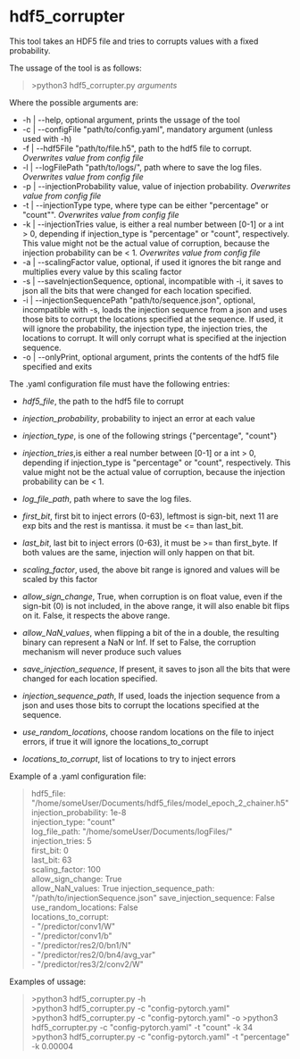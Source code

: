 # hdf5_corrupter
This tool takes an HDF5 file and tries to corrupts values with a fixed probability. 

The ussage of the tool is as follows:
>\>python3 hdf5_corrupter.py *arguments*  

Where the possible arguments are:  
 - -h | --help, optional argument, prints the ussage of the tool
 - -c | --configFile "path/to/config.yaml", mandatory argument (unless used with -h)
 - -f | --hdf5File "path/to/file.h5", path to the hdf5 file to corrupt. *Overwrites value from config file*
 - -l | --logFilePath "path/to/logs/", path where to save the log files. *Overwrites value from config file*
 - -p | --injectionProbability value, value of injection probability. *Overwrites value from config file*
 - -t | --injectionType type, where type can be either \"percentage\" or \"count\"". *Overwrites value from config file*
 - -k | --injectionTries value, is either a real number between [0-1] or a int > 0, depending if injection_type is "percentage" or "count", respectively. This value might not be the actual value of corruption, because the injection probability can be < 1. *Overwrites value from config file*
 - -a | --scalingFactor value, optional, if used it ignores the bit range and multiplies every value by this scaling factor
 - -s | --saveInjectionSequence, optional, incompatible with -i, it saves to json all the bits that were changed for each location specified.
 - -i | --injectionSequencePath "path/to/sequence.json", optional, incompatible with -s, loads the injection sequence from a json and uses those bits to corrupt the locations specified at the sequence. If used, it will ignore the probability, the injection type, the injection tries, the locations to corrupt. It will only corrupt what is specified at the injection sequence. 
 - -o | --onlyPrint, optional argument, prints the contents of the hdf5 file specified and exits

The .yaml configuration file must have the following entries:
- *hdf5_file*, the path to the hdf5 file to corrupt

- *injection_probability*, probability to inject an error at each value
- *injection_type*, is one of the following strings {"percentage", "count"}
- *injection_tries*,is either a real number between [0-1] or a int > 0, depending if injection_type is "percentage" or "count", respectively. This value might not be the actual value of corruption, because the injection probability can be < 1.

- *log_file_path*, path where to save the log files.

- *first_bit*, first bit to inject errors (0-63), leftmost is sign-bit, next 11 are exp bits and the rest is mantissa. it must be <= than last_bit.
- *last_bit*, last bit to inject errors (0-63), it must be >= than first_byte. If both values are the same, injection will only happen on that bit.
- *scaling_factor*, used, the above bit range is ignored and values will be scaled by this factor
- *allow_sign_change*, True,   when corruption is on float value, even if the sign-bit (0) is not included, in the above range, it will also enable bit flips on it. False,  it respects the above range.
- *allow_NaN_values*, when flipping a bit of the in a double, the resulting binary can represent a NaN or Inf. If set to False, the corruption mechanism will never produce such values
- *save_injection_sequence*, If present, it saves to json all the bits that were changed for each location specified.
- *injection_sequence_path*, If used, loads the injection sequence from a json and uses those bits to corrupt the locations specified at the sequence.
- *use_random_locations*, choose random locations on the file to inject errors, if true it will ignore the locations_to_corrupt
- *locations_to_corrupt*, list of locations to try to inject errors

Example of a .yaml configuration file:  
>hdf5_file: "/home/someUser/Documents/hdf5_files/model_epoch_2_chainer.h5"  
>injection_probability: 1e-8  
>injection_type: "count"  
>log_file_path: "/home/someUser/Documents/logFiles/"  
>injection_tries: 5  
>first_bit: 0  
>last_bit: 63  
>scaling_factor: 100  
>allow_sign_change: True  
>allow_NaN_values: True
>injection_sequence_path: "/path/to/injectionSequence.json"
>save_injection_sequence: False
>use_random_locations: False  
>locations_to_corrupt:  
>  \- "/predictor/conv1/W"  
>  \- "/predictor/conv1/b"  
>  \- "/predictor/res2/0/bn1/N"  
>  \- "/predictor/res2/0/bn4/avg_var"  
>  \- "/predictor/res3/2/conv2/W"  


Examples of ussage:
>\>python3 hdf5_corrupter.py -h  
>\>python3 hdf5_corrupter.py -c "config-pytorch.yaml"  
>\>python3 hdf5_corrupter.py -c "config-pytorch.yaml" -o
>\>python3 hdf5_corrupter.py -c "config-pytorch.yaml" -t "count" -k 34  
>\>python3 hdf5_corrupter.py -c "config-pytorch.yaml" -t "percentage" -k 0.00004
